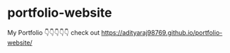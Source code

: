 # portfolio-website
My Portfolio
👇👇👇👇👇
check out
https://adityaraj98769.github.io/portfolio-website/
